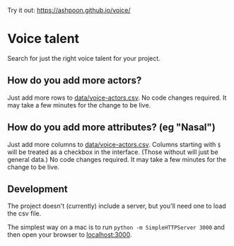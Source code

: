 Try it out: https://ashpoon.github.io/voice/

# Voice talent

Search for just the right voice talent for your project.

## How do you add more actors?

Just add more rows to [data/voice-actors.csv](https://github.com/ashpoon/voice/blob/master/data/voice-actors.csv). No code changes required. It may take a few minutes for the change to be live.

## How do you add more attributes? (eg "Nasal")

Just add more columns to [data/voice-actors.csv](https://github.com/ashpoon/voice/blob/master/data/voice-actors.csv).
Columns starting with `$` will be treated as a checkbox in the interface. (Those without will just be general data.) No code changes required. It may take a few minutes for the change to be live.

## Development ###

The project doesn't (currently) include a server, but you'll need one to load the csv file.

The simplest way on a mac is to run `python -m SimpleHTTPServer 3000` and then open your browser to [localhost:3000](http://localhost:3000).
